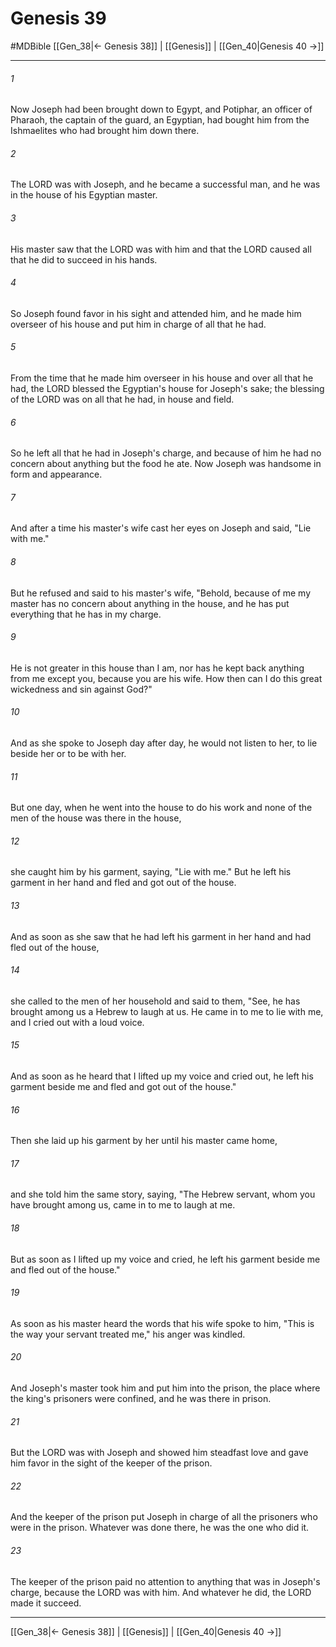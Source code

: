 # Genesis 39
#MDBible
[[Gen_38|← Genesis 38]] | [[Genesis]] | [[Gen_40|Genesis 40 →]]

***

###### 1 

Now Joseph had been brought down to Egypt, and Potiphar, an officer of Pharaoh, the captain of the guard, an Egyptian, had bought him from the Ishmaelites who had brought him down there. 

###### 2 

The LORD was with Joseph, and he became a successful man, and he was in the house of his Egyptian master. 

###### 3 

His master saw that the LORD was with him and that the LORD caused all that he did to succeed in his hands. 

###### 4 

So Joseph found favor in his sight and attended him, and he made him overseer of his house and put him in charge of all that he had. 

###### 5 

From the time that he made him overseer in his house and over all that he had, the LORD blessed the Egyptian's house for Joseph's sake; the blessing of the LORD was on all that he had, in house and field. 

###### 6 

So he left all that he had in Joseph's charge, and because of him he had no concern about anything but the food he ate. Now Joseph was handsome in form and appearance. 

###### 7 

And after a time his master's wife cast her eyes on Joseph and said, "Lie with me." 

###### 8 

But he refused and said to his master's wife, "Behold, because of me my master has no concern about anything in the house, and he has put everything that he has in my charge. 

###### 9 

He is not greater in this house than I am, nor has he kept back anything from me except you, because you are his wife. How then can I do this great wickedness and sin against God?" 

###### 10 

And as she spoke to Joseph day after day, he would not listen to her, to lie beside her or to be with her. 

###### 11 

But one day, when he went into the house to do his work and none of the men of the house was there in the house, 

###### 12 

she caught him by his garment, saying, "Lie with me." But he left his garment in her hand and fled and got out of the house. 

###### 13 

And as soon as she saw that he had left his garment in her hand and had fled out of the house, 

###### 14 

she called to the men of her household and said to them, "See, he has brought among us a Hebrew to laugh at us. He came in to me to lie with me, and I cried out with a loud voice. 

###### 15 

And as soon as he heard that I lifted up my voice and cried out, he left his garment beside me and fled and got out of the house." 

###### 16 

Then she laid up his garment by her until his master came home, 

###### 17 

and she told him the same story, saying, "The Hebrew servant, whom you have brought among us, came in to me to laugh at me. 

###### 18 

But as soon as I lifted up my voice and cried, he left his garment beside me and fled out of the house." 

###### 19 

As soon as his master heard the words that his wife spoke to him, "This is the way your servant treated me," his anger was kindled. 

###### 20 

And Joseph's master took him and put him into the prison, the place where the king's prisoners were confined, and he was there in prison. 

###### 21 

But the LORD was with Joseph and showed him steadfast love and gave him favor in the sight of the keeper of the prison. 

###### 22 

And the keeper of the prison put Joseph in charge of all the prisoners who were in the prison. Whatever was done there, he was the one who did it. 

###### 23 

The keeper of the prison paid no attention to anything that was in Joseph's charge, because the LORD was with him. And whatever he did, the LORD made it succeed. 

***

[[Gen_38|← Genesis 38]] | [[Genesis]] | [[Gen_40|Genesis 40 →]]
